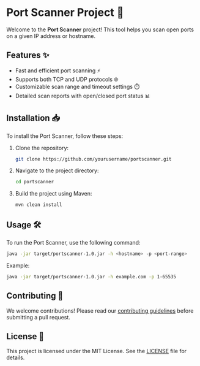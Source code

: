 # Port Scanner Project 🚀

Welcome to the **Port Scanner** project! This tool helps you scan open ports on a given IP address or hostname.

## Features ✨

- Fast and efficient port scanning ⚡
- Supports both TCP and UDP protocols 🌐
- Customizable scan range and timeout settings ⏱️
- Detailed scan reports with open/closed port status 📊

## Installation 📥

To install the Port Scanner, follow these steps:

1. Clone the repository:
   ```sh
   git clone https://github.com/yourusername/portscanner.git
   ```
2. Navigate to the project directory:
   ```sh
   cd portscanner
   ```
3. Build the project using Maven:
   ```sh
   mvn clean install
   ```

## Usage 🛠️

To run the Port Scanner, use the following command:

```sh
java -jar target/portscanner-1.0.jar -h <hostname> -p <port-range>
```

Example:

```sh
java -jar target/portscanner-1.0.jar -h example.com -p 1-65535
```

## Contributing 🤝

We welcome contributions! Please read our [contributing guidelines](CONTRIBUTING.md) before submitting a pull request.

## License 📄

This project is licensed under the MIT License. See the [LICENSE](LICENSE) file for details.
